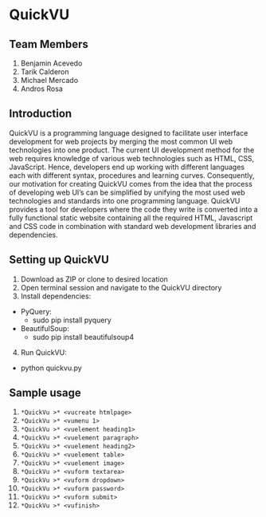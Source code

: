 # QuickVU

## Team Members

1. Benjamin Acevedo
2. Tarik Calderon
3. Michael Mercado
4. Andros Rosa

## Introduction

QuickVU is a programming language designed to facilitate user interface development for web projects by merging the most common UI web technologies into one product. The current UI development method for the web requires knowledge of various web technologies such as HTML, CSS, JavaScript. Hence, developers end up working with different languages each with different syntax, procedures and learning curves. Consequently, our motivation for creating QuickVU comes from the idea that the process of developing web UI’s can be simplified by unifying the most used web technologies and standards into one programming language. QuickVU provides a tool for developers where the code they write is converted into a fully functional static website containing all the required HTML, Javascript and CSS code in combination with standard web development libraries and dependencies.

## Setting up QuickVU

1. Download as ZIP or clone to desired location
2. Open terminal session and navigate to the QuickVU directory
3. Install dependencies:
  * PyQuery:
    - sudo pip install pyquery
  * BeautifulSoup:
    - sudo pip install beautifulsoup4
4. Run QuickVU:
  * python quickvu.py

## Sample usage

1. `*QuickVu >* <vucreate htmlpage>`
2. `*QuickVu >* <vumenu 1>`
3. `*QuickVu >* <vuelement heading1>`
4. `*QuickVu >* <vuelement paragraph>`
5. `*QuickVu >* <vuelement heading2>`
6. `*QuickVu >* <vuelement table>`
7. `*QuickVu >* <vuelement image>`
8. `*QuickVu >* <vuform textarea>`
9. `*QuickVu >* <vuform dropdown>`
10.	`*QuickVu >* <vuform password>`
11.	`*QuickVu >* <vuform submit>`
12.	`*QuickVu >* <vufinish>`
